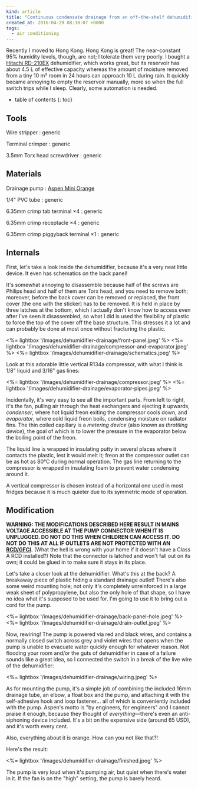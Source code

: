 ```yaml
---
kind: article
title: "Continuous condensate drainage from an off-the-shelf dehumidifier"
created_at: 2016-04-29 08:10:07 +0000
tags:
  - air conditioning
---
```


Recently I moved to Hong Kong. Hong Kong is great! The near-constant 95% humidity levels, though, are not; I tolerate them very poorly. I bought a [Hitachi RD-210EX][rd210ex] dehumidifier, which works great, but its reservoir has about 4.5 L of effective capacity whereas the amount of moisture removed from a tiny 10 m² room in 24 hours can approach 10 L during rain. It quickly became annoying to empty the reservoir manually, more so when the full switch trips while I sleep. Clearly, some automation is needed.

[rd210ex]: https://archive.is/l90ge

<!--more-->

* table of contents
{: toc}

Tools
-----

Wire stripper
: generic

Terminal crimper
: generic

3.5mm Torx head screwdriver
: generic

Materials
---------

Drainage pump
: [Aspen Mini Orange](https://archive.is/8q9Qu)

1/4" PVC tube
: generic

6.35mm crimp tab terminal ×4
: generic

6.35mm crimp receptacle ×4
: generic

6.35mm crimp piggyback terminal ×1
: generic

Internals
---------

First, let's take a look inside the dehumidifier, because it's a very neat little device. It even has schematics on the back panel!

It's somewhat annoying to disassemble because half of the screws are Philips head and half of them are Torx head, and you need to remove both; moreover, before the back cover can be removed or replaced, the front cover (the one with the sticker) has to be removed. It is held in place by three latches at the bottom, which I actually don't know how to access even after I've seen it disassembled, so what I did is used the flexibility of plastic to force the top of the cover off the base structure. This stresses it a lot and can probably be done at most once without fracturing the plastic.

  <%= lightbox '/images/dehumidifier-drainage/front-panel.jpeg' %>
  <%= lightbox '/images/dehumidifier-drainage/compressor-and-evaporator.jpeg' %>
  <%= lightbox '/images/dehumidifier-drainage/schematics.jpeg' %>

Look at this adorable little vertical R134a compressor, with what I think is 1/8" liquid and 3/16" gas lines:

  <%= lightbox '/images/dehumidifier-drainage/compressor.jpeg' %>
  <%= lightbox '/images/dehumidifier-drainage/evaporator-pipes.jpeg' %>

Incidentally, it's very easy to see all the important parts. From left to right, it's the fan, pulling air through the heat exchangers and ejecting it upwards, *condenser*, where hot liquid freon exiting the compressor cools down, and *evaporator*, where cold liquid freon boils, condensing moisture on radiator fins. The thin coiled capillary is a *metering device* (also known as *throttling device*), the goal of which is to lower the pressure in the evaporator below the boiling point of the freon.

The liquid line is wrapped in insulating putty in several places where it contacts the plastic, lest it would melt it; freon at the compressor outlet can be as hot as 80°C during normal operation. The gas line returning to the compressor is wrapped in insulating foam to prevent water condensing around it.

A vertical compressor is chosen instead of a horizontal one used in most fridges because it is much quieter due to its symmetric mode of operation.

Modification
------------

**WARNING: THE MODIFICATIONS DESCRIBED HERE RESULT IN MAINS VOLTAGE ACCESSIBLE AT THE PUMP CONNECTOR WHEN IT IS UNPLUGGED. DO NOT DO THIS WHEN CHILDREN CAN ACCESS IT. DO NOT DO THIS AT ALL IF OUTLETS ARE NOT PROTECTED WITH AN [RCD/GFCI][rcd].** (What the hell is wrong with your home if it doesn't have a Class A RCD installed?) Note that the connector is latched and won't fall out on its own; it could be glued in to make sure it stays in its place.

[rcd]: https://en.wikipedia.org/wiki/Residual-current_device

Let's take a closer look at the dehumidifier. What's this at the back? A breakaway piece of plastic hiding a standard drainage outlet! There's also some weird mounting hole; not only it's completely unreinforced in a large weak sheet of polypropylene, but also the only hole of that shape, so I have no idea what it's supposed to be used for. I'm going to use it to bring out a cord for the pump.

  <%= lightbox '/images/dehumidifier-drainage/back-panel-hole.jpeg' %>
  <%= lightbox '/images/dehumidifier-drainage/drain-outlet.jpeg' %>

Now, rewiring! The pump is powered via red and black wires, and contains a normally closed switch across grey and violet wires that opens when the pump is unable to evacuate water quickly enough for whatever reason. Not flooding your room and/or the guts of dehumidifier in case of a failure sounds like a great idea, so I connected the switch in a break of the live wire of the dehumidifier:

  <%= lightbox '/images/dehumidifier-drainage/wiring.jpeg' %>

As for mounting the pump, it's a simple job of combining the included 16mm drainage tube, an elbow, a float box and the pump, and attaching it with the self-adhesive hook and loop fastener... all of which is conveniently included with the pump. Aspen's motto is "by engineers, for engineers" and I cannot praise it enough, because they thought of *everything*—there's even an anti-siphoning device included. It's a bit on the expensive side (around 65 USD), and it's worth every cent.

Also, everything about it is orange. How can you not like that?!

Here's the result:

  <%= lightbox '/images/dehumidifier-drainage/finished.jpeg' %>

The pump is very loud when it's pumping air, but quiet when there's water in it. If the fan is on the "high" setting, the pump is barely heard.
